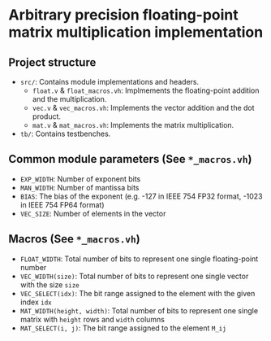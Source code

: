 # Arbitrary precision floating-point matrix multiplication implementation

## Project structure

* `src/`: Contains module implementations and headers.
  - `float.v` & `float_macros.vh`: Implmements the floating-point addition and the multiplication.
  - `vec.v` & `vec_macros.vh`: Implements the vector addition and the dot product.
  - `mat.v` & `mat_macros.vh`: Implements the matrix multiplication.
* `tb/`: Contains testbenches.

## Common module parameters (See `*_macros.vh`)

* `EXP_WIDTH`: Number of exponent bits
* `MAN_WIDTH`: Number of mantissa bits
* `BIAS`: The bias of the exponent (e.g. -127 in IEEE 754 FP32 format, -1023 in IEEE 754 FP64 format)
* `VEC_SIZE`: Number of elements in the vector

## Macros (See `*_macros.vh`)

* `FLOAT_WIDTH`: Total number of bits to represent one single floating-point number
* `VEC_WIDTH(size)`: Total number of bits to represent one single vector with the size `size`
* `VEC_SELECT(idx)`: The bit range assigned to the element with the given index `idx`
* `MAT_WIDTH(height, width)`: Total number of bits to represent one single matrix with `height` rows and `width` columns
* `MAT_SELECT(i, j)`: The bit range assigned to the element `M_ij`